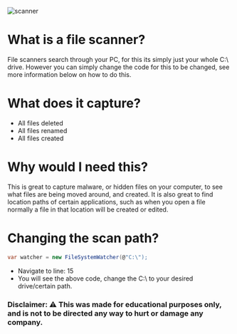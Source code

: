 ![scanner](https://github.com/joelb-services/File-Spyer/assets/144958989/efaa2668-ff32-4916-b6d6-16e624ecad15)

# What is a file scanner?
File scanners search through your PC, for this its simply just your whole C:\ drive. However you can simply change the code for this to be changed, see more information below on how to do this.

# What does it capture?
- All files deleted
- All files renamed
- All files created

# Why would I need this?
This is great to capture malware, or hidden files on your computer, to see what files are being moved around, and created. It is also great to find location paths of certain applications, such as when you open a file normally a file in that location will be created or edited.

# Changing the scan path?
```csharp
var watcher = new FileSystemWatcher(@"C:\");
```
- Navigate to line: 15
- You will see the above code, change the C:\ to your desired drive/certain path.

### Disclaimer: ⚠️ This was made for educational purposes only, and is not to be directed any way to hurt or damage any company.

